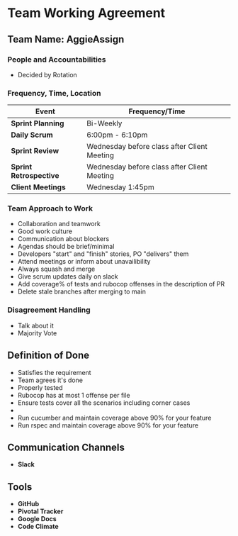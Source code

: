 # Team Working Agreement

## Team Name: AggieAssign

### People and Accountabilities
- Decided by Rotation

### Frequency, Time, Location

| Event                  | Frequency/Time |
|------------------------|----------------|
| **Sprint Planning**     | Bi-Weekly      |
| **Daily Scrum**         | 6:00pm - 6:10pm            |
| **Sprint Review**       | Wednesday before class after Client Meeting |
| **Sprint Retrospective**| Wednesday before class after Client Meeting |
| **Client Meetings**	  | Wednesday 1:45pm |

### Team Approach to Work
- Collaboration and teamwork
- Good work culture
- Communication about blockers
- Agendas should be brief/minimal
- Developers "start" and "finish" stories, PO "delivers" them
- Attend meetings or inform about unavailibility
- Always squash and merge
- Give scrum updates daily on slack
- Add coverage% of tests and rubocop offenses in the description of PR
- Delete stale branches after merging to main

### Disagreement Handling
- Talk about it
- Majority Vote

## Definition of Done
- Satisfies the requirement
- Team agrees it's done
- Properly tested
- Rubocop has at most 1 offense per file
- Ensure tests cover all the scenarios including corner cases
- 
- Run cucumber and maintain coverage above 90% for your feature
- Run rspec and maintain coverage above 90% for your feature

## Communication Channels
- **Slack**

## Tools
- **GitHub**
- **Pivotal Tracker**
- **Google Docs**
- **Code Climate**
